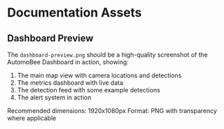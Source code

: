 # Documentation Assets

## Dashboard Preview
The `dashboard-preview.png` should be a high-quality screenshot of the AutomoBee Dashboard in action, showing:
1. The main map view with camera locations and detections
2. The metrics dashboard with live data
3. The detection feed with some example detections
4. The alert system in action

Recommended dimensions: 1920x1080px
Format: PNG with transparency where applicable 